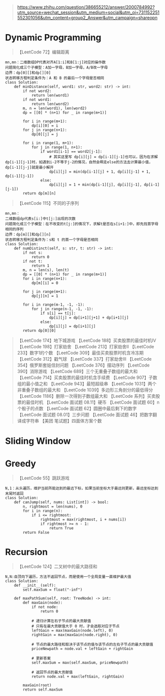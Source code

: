 > https://www.zhihu.com/question/386655212/answer/2000784992?utm_source=wechat_session&utm_medium=social&utm_oi=731152251552301056&utm_content=group2_Answer&utm_campaign=shareopn

# Dynamic Programming

> 【LeetCode 72】编辑距离

```
mn,mn：二维数组DP代表对齐A[1:i]和B[1:j]对应的操作数
问题简化成三个子模型：A加一字母，B加一字母，A/B改一字母
边界：dp[0][]和dp[][0]
状态转移方程判定条件为：A 和 B 的最后一个字母是否相同
class Solution:
    def minDistance(self, word1: str, word2: str) -> int:
        if not word2:
            return len(word1)
        if not word1:
            return len(word2)
        m, n = len(word1), len(word2)
        dp = [[0] * (n+1) for _ in range(m+1)]

        for i in range(m+1):
            dp[i][0] = i
        for j in range(n+1):
            dp[0][j] = j
        
        for i in range(1, m+1):
            for j in range(1, n+1):
                if word1[i-1] == word2[j-1]:
                    # 其实这里写 dp[i][j] = dp[i-1][j-1]也可以，因为在求解dp[i-1][j-1]时，如遇到i-2不等于j-2的情况，自然会啊走else的方法去计算最小值，dp[i-1][j-j]就是最小解开
                    dp[i][j] = min(dp[i-1][j] + 1, dp[i][j-1] + 1, dp[i-1][j-1])
                else:
                    dp[i][j] = 1 + min(dp[i-1][j], dp[i][j-1], dp[i-1][j-1])
        return dp[m][n]

```


> 【LeetCode 115】不同的子序列

```
mn,mn：
二维数组dp代表s[i:]中t[j:]出现的次数
问题简化成三个子模型：在不改变的t[j:]的情况下，求解t是否在s[i+1:]中，即先找首字母相同的序列
边界：dp[m][]和dp[][n]
状态转移方程判定条件为：s和 t 的首一个字母是否相同
class Solution:
    def numDistinct(self, s: str, t: str) -> int:
        if not s:
            return 0
        if not t:
            return 1
        m, n = len(s), len(t)
        dp = [[0] * (n+1) for _ in range(m+1)]
        for i in range(n+1):
            dp[m][i] = 0
        
        for j in range(m+1):
            dp[j][n] = 1
        
        for i in range(m-1, -1, -1):
            for j in range(n-1, -1, -1):
                if s[i] == t[j]:
                    dp[i][j] = dp[i+1][j+1] + dp[i+1][j]
                else:
                    dp[i][j] = dp[i+1][j]
        return dp[0][0]

``` 

> 【LeetCode 174】地下城游戏
> 【LeetCode 188】买卖股票的最佳时机IV
> 【LeetCode 198】打家劫舍
> 【LeetCode 213】打家劫舍II
> 【LeetCode 233】数字1的个数
> 【LeetCode 309】最佳买卖股票时机含冷冻期
> 【LeetCode 312】戳气球
> 【LeetCode 337】打家劫舍III
> 【LeetCode 354】俄罗斯套娃信封问题
> 【LeetCode 376】摆动序列
> 【LeetCode 390】消除游戏
> 【LeetCode 689】三个无重叠子数组的最大和
> 【LeetCode 714】买卖股票的最佳时机含手续费
> 【LeetCode 907】子数组的最小值之和
> 【LeetCode 943】最短超级串
> 【LeetCode 1031】两个非重叠子数组的最大和
> 【LeetCode 1039】多边形三角剖分的最低得分
> 【LeetCode 1186】删除一次得到子数组最大和
> 【LeetCode 系列】买卖股票的最佳时机
> 【LeetCode 面试题 08.11】硬币
> 【LeetCode 面试题 60】n个骰子的点数
> 【LeetCode 面试题 62】圆圈中最后剩下的数字
> 【LeetCode 面试题 08.01】三步问题
> 【LeetCode 面试题 46】把数字翻译成字符串
> 【美团 笔试题】四面体方案个数

# Sliding Window

# Greedy
> 【LeetCode 55】跳跃游戏 

```
N,1：从头遍历，维护当前所能达到的最远下标，如果当前坐标大于最远则更新，最远坐标达到末尾时返回
class Solution:
    def canJump(self, nums: List[int]) -> bool:
        n, rightmost = len(nums), 0
        for i in range(n):
            if i <= rightmost:
                rightmost = max(rightmost, i + nums[i])
                if rightmost >= n - 1:
                    return True
        return False
```

# Recursion
> 【LeetCode 124】二叉树中的最大路径和

```
N,N:自顶向下遍历，方法不返回节点，而是使用一个全局变量一直维护最大值
class Solution:
    def __init__(self):
        self.maxSum = float("-inf")

    def maxPathSum(self, root: TreeNode) -> int:
        def maxGain(node):
            if not node:
                return 0

            # 递归计算左右子节点的最大贡献值
            # 只有在最大贡献值大于 0 时，才会选取对应子节点
            leftGain = max(maxGain(node.left), 0)
            rightGain = max(maxGain(node.right), 0)
            
            # 节点的最大路径和取决于该节点的值与该节点的左右子节点的最大贡献值
            priceNewpath = node.val + leftGain + rightGain
            
            # 更新答案
            self.maxSum = max(self.maxSum, priceNewpath)
        
            # 返回节点的最大贡献值
            return node.val + max(leftGain, rightGain)
   
        maxGain(root)
        return self.maxSum
```